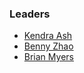 ### Leaders

* [Kendra Ash](mailto:kendra.ash@owasp.org)
* [Benny Zhao](mailto:benny.zhao@owasp.org)
* [Brian Myers](mailto:brian.myers@owasp.org)
